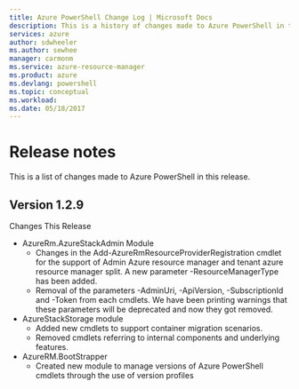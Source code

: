 ```yaml
---
title: Azure PowerShell Change Log | Microsoft Docs
description: This is a history of changes made to Azure PowerShell in the latest release.
services: azure
author: sdwheeler
ms.author: sewhee
manager: carmonm
ms.service: azure-resource-manager
ms.product: azure
ms.devlang: powershell
ms.topic: conceptual
ms.workload:
ms.date: 05/18/2017
---
```


# Release notes

This is a list of changes made to Azure PowerShell in this release.

## Version 1.2.9

Changes This Release

* AzureRm.AzureStackAdmin Module
    + Changes in the Add-AzureRmResourceProviderRegistration cmdlet for the support of Admin Azure
      resource manager and tenant azure resource manager split. A new parameter -ResourceManagerType
      has been added.
    + Removal of the parameters -AdminUri, -ApiVersion, -SubscriptionId and -Token from each
      cmdlets. We have been printing warnings that these parameters will be deprecated and now they
      got removed.
* AzureStackStorage module
    + Added new cmdlets to support container migration scenarios.
    + Removed cmdlets referring to internal components and underlying features.
* AzureRM.BootStrapper
    + Created new module to manage versions of Azure PowerShell cmdlets through the use of version
      profiles